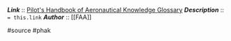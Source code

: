 ***Link***      :: [Pilot's Handbook of Aeronautical Knowledge Glossary](https://www.faa.gov/regulations_policies/handbooks_manuals/aviation/phak/media/21_phak_glossary.pdf)
***Description***      :: `= this.link`
***Author*** :: [[FAA]]

#source #phak